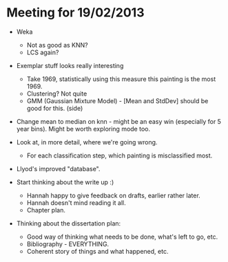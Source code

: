 Meeting for 19/02/2013
======================

* Weka
    * Not as good as KNN?
    * LCS again?
* Exemplar stuff looks really interesting
    * Take 1969, statistically using this measure this painting is the most 1969.
    * Clustering? Not quite
    * GMM (Gaussian Mixture Model) - [Mean and StdDev] should be good for this. (side)
* Change mean to median on knn - might be an easy win (especially for 5 year bins). Might be worth exploring mode too.

* Look at, in more detail, where we're going wrong.
    * For each classification step, which painting is misclassified most.

* Llyod's improved "database".

* Start thinking about the write up :)
    * Hannah happy to give feedback on drafts, earlier rather later.
    * Hannah doesn't mind reading it all.
    * Chapter plan.

* Thinking about the dissertation plan:
    * Good way of thinking what needs to be done, what's left to go, etc.
    * Bibliography - EVERYTHING.
    * Coherent story of things and what happened, etc.
